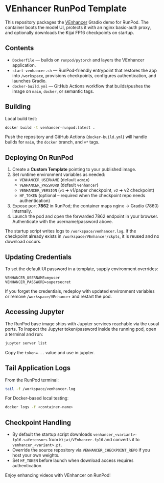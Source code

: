 # VEnhancer RunPod Template

This repository packages the [VEnhancer](https://github.com/Vchitect/VEnhancer) Gradio demo for RunPod. The container boots the model UI, protects it with an nginx basic-auth proxy, and optionally downloads the Kijai FP16 checkpoints on startup.

## Contents

- `Dockerfile` &mdash; builds on `runpod/pytorch` and layers the VEnhancer application.
- `start-venhancer.sh` &mdash; RunPod-friendly entrypoint that restores the app into `/workspace`, provisions checkpoints, configures authentication, and launches Gradio.
- `docker-build.yml` &mdash; GitHub Actions workflow that builds/pushes the image on `main`, `docker`, or semantic tags.

## Building

Local build test:

```bash
docker build -t venhancer-runpod:latest .
```

Push the repository and GitHub Actions (`docker-build.yml`) will handle builds for `main`, the `docker` branch, and `v*` tags.

## Deploying On RunPod

1. Create a **Custom Template** pointing to your published image.
2. Set runtime environment variables as needed:
   - `VENHANCER_USERNAME` (default `admin`)
   - `VENHANCER_PASSWORD` (default `venhancer`)
   - `VENHANCER_VERSION` (`v1` ➜ v1/paper checkpoint, `v2` ➜ v2 checkpoint)
   - `HF_TOKEN` (optional &ndash; required when the checkpoint repo needs authentication)
3. Expose port **7862** in RunPod; the container maps nginx → Gradio (7860) internally.
4. Launch the pod and open the forwarded 7862 endpoint in your browser. Authenticate with the username/password above.

The startup script writes logs to `/workspace/venhancer.log`. If the checkpoint already exists in `/workspace/VEnhancer/ckpts`, it is reused and no download occurs.

## Updating Credentials

To set the default UI password in a template, supply environment overrides:

```text
VENHANCER_USERNAME=myuser
VENHANCER_PASSWORD=supersecret
```

If you forget the credentials, redeploy with updated environment variables or remove `/workspace/VEnhancer` and restart the pod.

## Accessing Jupyter

The RunPod base image ships with Jupyter services reachable via the usual ports. To inspect the Jupyter token/password inside the running pod, open a terminal and run:

```bash
jupyter server list
```

Copy the `token=...` value and use in jupyter.

## Tail Application Logs

From the RunPod terminal:

```bash
tail -f /workspace/venhancer.log
```

For Docker-based local testing:

```bash
docker logs -f <container-name>
```

## Checkpoint Handling

- By default the startup script downloads `venhancer_<variant>-fp16.safetensors` from `Kijai/VEnhancer-fp16` and converts it to `venhancer_<variant>.pt`.
- Override the source repository via `VENHANCER_CHECKPOINT_REPO` if you host your own weights.
- Set `HF_TOKEN` before launch when download access requires authentication.

Enjoy enhancing videos with VEnhancer on RunPod!

